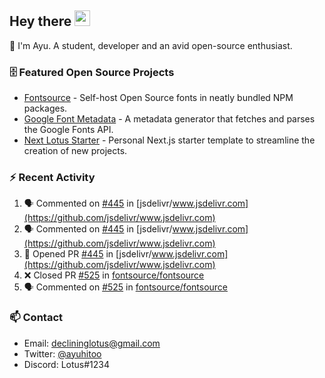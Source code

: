 ## Hey there <img src="https://media.giphy.com/media/hvRJCLFzcasrR4ia7z/giphy.gif" width="25" height="25">

📝 I'm Ayu. A student, developer and an avid open-source enthusiast.

### 🗄 Featured Open Source Projects

- [Fontsource](https://github.com/fontsource/fontsource) - Self-host Open Source fonts in neatly bundled NPM packages.
- [Google Font Metadata](https://github.com/fontsource/google-font-metadata) - A metadata generator that fetches and parses the Google Fonts API.
- [Next Lotus Starter](https://github.com/DecliningLotus/next-lotus-starter) - Personal Next.js starter template to streamline the creation of new projects.

### ⚡ Recent Activity

<!--START_SECTION:activity-->

1. 🗣 Commented on [#445](https://github.com/jsdelivr/www.jsdelivr.com/issues/445) in [jsdelivr/www.jsdelivr.com](https://github.com/jsdelivr/www.jsdelivr.com)
2. 🗣 Commented on [#445](https://github.com/jsdelivr/www.jsdelivr.com/issues/445) in [jsdelivr/www.jsdelivr.com](https://github.com/jsdelivr/www.jsdelivr.com)
3. 💪 Opened PR [#445](https://github.com/jsdelivr/www.jsdelivr.com/pull/445) in [jsdelivr/www.jsdelivr.com](https://github.com/jsdelivr/www.jsdelivr.com)
4. ❌ Closed PR [#525](https://github.com/fontsource/fontsource/pull/525) in [fontsource/fontsource](https://github.com/fontsource/fontsource)
5. 🗣 Commented on [#525](https://github.com/fontsource/fontsource/issues/525) in [fontsource/fontsource](https://github.com/fontsource/fontsource)
<!--END_SECTION:activity-->

### 📫 Contact

- Email: declininglotus@gmail.com
- Twitter: [@ayuhitoo](https://twitter.com/ayuhitoo)
- Discord: Lotus#1234
